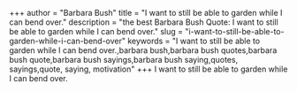 +++
author = "Barbara Bush"
title = "I want to still be able to garden while I can bend over."
description = "the best Barbara Bush Quote: I want to still be able to garden while I can bend over."
slug = "i-want-to-still-be-able-to-garden-while-i-can-bend-over"
keywords = "I want to still be able to garden while I can bend over.,barbara bush,barbara bush quotes,barbara bush quote,barbara bush sayings,barbara bush saying,quotes, sayings,quote, saying, motivation"
+++
I want to still be able to garden while I can bend over.
